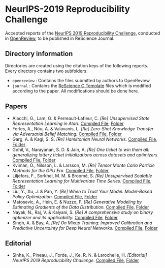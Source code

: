 # NeurIPS-2019 Reproducibility Challenge

Accepted reports of the [NeurIPS 2019 Reproducibility Challenge](https://reproducibility-challenge.github.io/neurips2019/), conducted in [OpenReview](https://openreview.net/group?id=NeurIPS.cc/2019/Reproducibility_Challenge), to be published in ReScience Journal.

## Directory information

Directories are created using the citation keys of the following reports. Every directory contains two subfolders:

- `openreview` : Contains the files submitted by authors to OpenReview
- `journal` : Contains the [ReScience C Template](https://github.com/ReScience/template) files which is modified according to the paper. All modifications should be done here.

## Papers

- Alacchi, G., Lam, G. & Perreault-Lafleur, C. _[Re] Unsupervised State Representation Learning in Atari._ [Compiled File](https://github.com/ReScience/NeurIPS-2019/blob/master/alacchiReUnsupervisedState/journal/article.pdf), [Folder](https://github.com/ReScience/NeurIPS-2019/tree/master/alacchiReUnsupervisedState)
- Ferles, A., Nöu, A. & Valavanis, L. _[Re] Zero-Shot Knowledge Transfer via Adversarial Belief Matching._ [Compiled File](https://github.com/ReScience/NeurIPS-2019/blob/master/ferlesReZeroShotKnowledge/journal/article.pdf), [Folder](https://github.com/ReScience/NeurIPS-2019/blob/master/ferlesReZeroShotKnowledge)
- Garg, A. & Kagi, S. S. _[Re] Hamiltonian Neural Networks._ [Compiled File](https://github.com/ReScience/NeurIPS-2019/blob/master/gargReHamiltonianNeural/journal/article.pdf), [Folder](https://github.com/ReScience/NeurIPS-2019/blob/master/gargReHamiltonianNeural)
- Gohil, V., Narayanan, S. D. & Jain, A. _[Re] One ticket to win them all: generalizing lottery ticket initializations across datasets and optimizers._ [Compiled File](https://github.com/ReScience/NeurIPS-2019/blob/master/gohilReOneTicket/journal/article.pdf), [Folder](https://github.com/ReScience/NeurIPS-2019/blob/master/gohilReOneTicket)
- Kviman, O., Nilsson, L. & Larsson, M. _[Re] Tensor Monte Carlo Particle Methods for the GPU Era._ [Compiled File](https://github.com/ReScience/NeurIPS-2019/blob/master/kvimanReTensorMonte/journal/article.pdf), [Folder](https://github.com/ReScience/NeurIPS-2019/blob/master/kvimanReTensorMonte)
- Liljefors, F., Sorkhei, M. M. & Broomé, S. _[Re] Unsupervised Scalable Representation Learning for Multivariate Time Series._ [Compiled File](https://github.com/ReScience/NeurIPS-2019/blob/master/liljeforsReUnsupervisedScalable/journal/article.pdf), [Folder](https://github.com/ReScience/NeurIPS-2019/blob/master/liljeforsReUnsupervisedScalable)
- Liu, Y., Xu, J. & Pan, Y. _[Re] When to Trust Your Model: Model-Based Policy Optimization._ [Compiled File](https://github.com/ReScience/NeurIPS-2019/blob/master/liuReWhenTrust/journal/article.pdf), [Folder](https://github.com/ReScience/NeurIPS-2019/blob/master/liuReWhenTrust/)
- Matosevic, A., Hein, E. & Nuzzo, F. _[Re] Generative Modeling by Estimating Gradients of the Data Distribution._ [Compiled File](https://github.com/ReScience/NeurIPS-2019/blob/master/matosevicReGenerativeModeling/journal/article.pdf), [Folder](https://github.com/ReScience/NeurIPS-2019/blob/master/matosevicReGenerativeModeling)
- Nayak, N., Raj, V. & Kalyani, S. _[Re] A comprehensive study on binary optimizer and its applicability._ [Compiled File](https://github.com/ReScience/NeurIPS-2019/blob/master/nayakReComprehensiveStudy/journal/article.pdf), [Folder](https://github.com/ReScience/NeurIPS-2019/blob/master/nayakReComprehensiveStudy/)
- Singh, A. & Bay, A. _[Re] On Mixup Training: Improved Calibration and Predictive Uncertainty for Deep Neural Networks._ [Compiled File](https://github.com/ReScience/NeurIPS-2019/blob/master/singhReMixupTraining/journal/article.pdf), [Folder](https://github.com/ReScience/NeurIPS-2019/blob/master/singhReMixupTraining)

## Editorial

- Sinha, K., Pineau, J., Forde, J., Ke, R. N. & Larochelle, H. _[Editorial] NeurIPS 2019 Reproducibility Challenge._ [Compiled File](https://github.com/ReScience/NeurIPS-2019/blob/master/editorial/article.pdf), [Folder](https://github.com/ReScience/NeurIPS-2019/blob/master/editorial)

